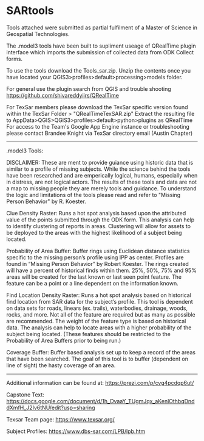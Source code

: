 # SARtools

Tools attached were submitted as  partial fulfilment of a Master of Science in Geospatial Technologies. 

The .model3 tools have been built to supliment useage of QRealTime plugin interface which imports the submission of collected data from ODK Collect forms. 

To use the tools download the Tools_sar.zip. Unzip the contents once you have located your QGIS3>profiles>default>processing>models folder. 

For general use the plugin search from QGIS and trouble shooting https://github.com/shivareddyiirs/QRealTime

For TexSar members please download the TexSar specific version found within the TexSar Folder > "QRealTimeTexSAR.zip" 
Extract the resulting file to AppData>QGIS>QGIS3>profiles>default>python>plugins as QRealTime
For access to the Team's Google App Engine instance or troubleshooting please contact Brandee Knight via TexSar directory email (Austin Chapter)
________________________________________________________________________________________________________________________________________
.model3 Tools: 

DISCLAIMER: These are ment to provide guiance using historic data that is similar to a profile of missing subjects. While the science behind the tools have been researched and are emperically logical, humans, especially when in distress, are not logical actors. The results of these tools and data are not a map to missing people they are merely tools and guidance. To understand the logic and limitations of the tools please read and refer to "Missing Person Behavior" by R. Koester. 

Clue Density Raster: Runs a hot spot analysis based upon the attributed value of the points submitted through the ODK form. This analysis can help to identify clustering of reports in areas. Clustering will allow for assets to be deployed to the areas with the highest likelihood of a subject being located. 

Probability of Area Buffer: Buffer rings using Euclidean distance statistics specific to the missing person’s profile using IPP as center. Profiles are found in “Missing Person Behavior” by Robert Koester. The rings created will have a percent of historical finds within them. 25%, 50%, 75% and 95% areas will be created for the last known or last seen point feature. The feature can be a point or a line dependent on the information known. 

Find Location Density Raster: Runs a hot spot analysis based on historical find location from SAR data for the subject’s profile. This tool is dependent on data sets for roads, linears (ex. trails), waterbodies, drainage, woods, rocks, and more. Not all of the feature are required but as many as possible are recommended. The weight of the feature type is based on historical data. The analysis can help to locate areas with a higher probability of the subject being located. (These features should be restricted to the Probability of Area Buffers prior to being run.)

Coverage Buffer: Buffer based analysis set up to keep a record of the areas that have been searched. The goal of this tool is to buffer (dependent on line of sight) the hasty coverage of an area. 

________________________________________________________________________________________________________________________________________
Additional information can be found at: https://prezi.com/p/cvg4pcdqp6ut/ 

Capstone Text: https://docs.google.com/document/d/1h_DvaaY_TUgmJqx_aKenlOthbqDnddXmfH_J2Iv6tNU/edit?usp=sharing

Texsar Team page: https://www.texsar.org/

Subject Profiles: https://www.dbs-sar.com/LPB/lpb.htm 
